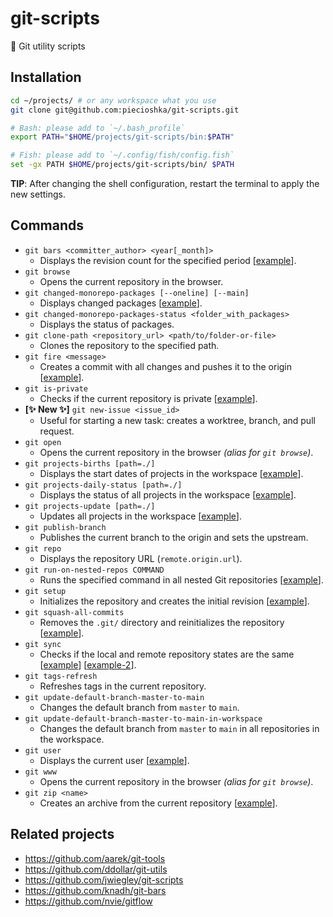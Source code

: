 # git-scripts

🔨 Git utility scripts

## Installation

```bash
cd ~/projects/ # or any workspace what you use
git clone git@github.com:piecioshka/git-scripts.git

# Bash: please add to `~/.bash_profile`
export PATH="$HOME/projects/git-scripts/bin:$PATH"

# Fish: please add to `~/.config/fish/config.fish`
set -gx PATH $HOME/projects/git-scripts/bin/ $PATH
```

**TIP**: After changing the shell configuration, restart the terminal to apply the new settings.

## Commands

- `git bars <committer_author> <year[_month]>`
  - Displays the revision count for the specified period [[example](examples/git-bars.example)].
- `git browse`
  - Opens the current repository in the browser.
- `git changed-monorepo-packages [--oneline] [--main]`
  - Displays changed packages [[example](examples/git-changed-monorepo-packages.example)].
- `git changed-monorepo-packages-status <folder_with_packages>`
  - Displays the status of packages.
- `git clone-path <repository_url> <path/to/folder-or-file>`
  - Clones the repository to the specified path.
- `git fire <message>`
  - Creates a commit with all changes and pushes it to the origin [[example](examples/git-fire.example)].
- `git is-private`
  - Checks if the current repository is private [[example](examples/git-is-private.example)].
- **[✨ New ✨]** `git new-issue <issue_id>`
  - Useful for starting a new task: creates a worktree, branch, and pull request.
- `git open`
  - Opens the current repository in the browser _(alias for `git browse`)_.
- `git projects-births [path=./]`
  - Displays the start dates of projects in the workspace [[example](examples/git-projects-births.example)].
- `git projects-daily-status [path=./]`
  - Displays the status of all projects in the workspace [[example](examples/git-projects-daily-status.example)].
- `git projects-update [path=./]`
  - Updates all projects in the workspace [[example](examples/git-projects-update.example)].
- `git publish-branch`
  - Publishes the current branch to the origin and sets the upstream.
- `git repo`
  - Displays the repository URL (`remote.origin.url`).
- `git run-on-nested-repos COMMAND`
  - Runs the specified command in all nested Git repositories [[example](examples/git-run-on-nested-repos.example)].
- `git setup`
  - Initializes the repository and creates the initial revision [[example](examples/git-setup.example)].
- `git squash-all-commits`
  - Removes the `.git/` directory and reinitializes the repository [[example](examples/git-squash-all-commits.example)].
- `git sync`
  - Checks if the local and remote repository states are the same [[example](examples/git-sync.example)] [[example-2](examples/git-sync-verbose.example)].
- `git tags-refresh`
  - Refreshes tags in the current repository.
- `git update-default-branch-master-to-main`
  - Changes the default branch from `master` to `main`.
- `git update-default-branch-master-to-main-in-workspace`
  - Changes the default branch from `master` to `main` in all repositories in the workspace.
- `git user`
  - Displays the current user [[example](examples/git-user.example)].
- `git www`
  - Opens the current repository in the browser _(alias for `git browse`)_.
- `git zip <name>`
  - Creates an archive from the current repository [[example](examples/git-zip.example)].

## Related projects

- https://github.com/aarek/git-tools
- https://github.com/ddollar/git-utils
- https://github.com/jwiegley/git-scripts
- https://github.com/knadh/git-bars
- https://github.com/nvie/gitflow
